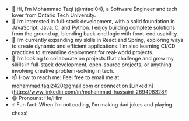 - 👋 Hi, I’m Mohammad Taqi (@mtaqi04), a Software Engineer and tech lover from Ontario Tech University.
- 👀 I’m interested in full-stack development, with a solid foundation in JavaScript, Java, C, and Python. I enjoy building complete solutions from the ground up, blending back-end logic with front-end usability.
- 🌱 I’m currently expanding my skills in React and Spring, exploring ways to create dynamic and efficient applications. I’m also learning CI/CD practices to streamline deployment for real-world projects.
- 💞️ I’m looking to collaborate on projects that challenge and grow my skills in full-stack development, open-source projects, or anything involving creative problem-solving in tech.
- 📫 How to reach me: Feel free to email me at mohammad.taqi2420@gmail.com or connect on [LinkedIn] (https://www.linkedin.com/in/mohammad-hussaini-269408328/)
- 😄 Pronouns: He/Him
- ⚡ Fun fact: When I’m not coding, I'm making dad jokes and playing chess!
